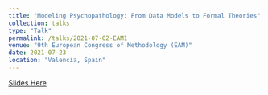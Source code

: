 ```yaml
---
title: "Modeling Psychopathology: From Data Models to Formal Theories"
collection: talks
type: "Talk"
permalink: /talks/2021-07-02-EAM1
venue: "9th European Congress of Methodology (EAM)"
date: 2021-07-23
location: "Valencia, Spain"
---
```


[Slides Here](http://ryanoisin.github.io/files/DM2FT_Talks_EAM2021_OR.pdf)
